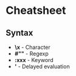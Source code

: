 # Cheatsheet

## Syntax

- **\x** - Character
- **#""** - Regexp
- **:xxx** - Keyword
- **'** - Delayed evaluation

